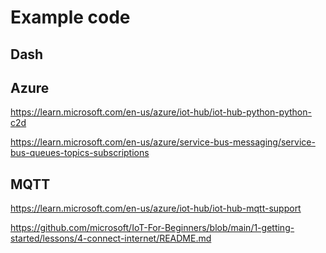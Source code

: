 # Example code

## Dash


## Azure

<https://learn.microsoft.com/en-us/azure/iot-hub/iot-hub-python-python-c2d>

<https://learn.microsoft.com/en-us/azure/service-bus-messaging/service-bus-queues-topics-subscriptions>

## MQTT

<https://learn.microsoft.com/en-us/azure/iot-hub/iot-hub-mqtt-support>

<https://github.com/microsoft/IoT-For-Beginners/blob/main/1-getting-started/lessons/4-connect-internet/README.md>